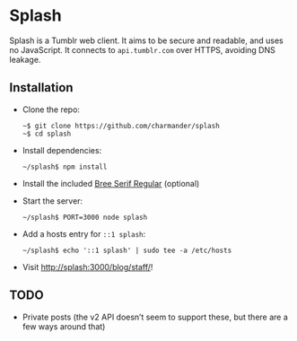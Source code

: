 Splash
======

Splash is a Tumblr web client. It aims to be secure and readable, and uses
no JavaScript. It connects to `api.tumblr.com` over HTTPS, avoiding DNS leakage.


Installation
------------

- Clone the repo:

    ```shellsession
    ~$ git clone https://github.com/charmander/splash
    ~$ cd splash
    ```

- Install dependencies:

    ```shellsession
    ~/splash$ npm install
    ```

- Install the included [Bree Serif Regular](fonts/bree-serif) (optional)

- Start the server:

    ```shellsession
    ~/splash$ PORT=3000 node splash
    ```

- Add a hosts entry for `::1 splash`:

    ```shellsession
    ~/splash$ echo '::1 splash' | sudo tee -a /etc/hosts
    ```

- Visit <http://splash:3000/blog/staff/>!


TODO
----

 - Private posts (the v2 API doesn’t seem to support these, but there are a few
   ways around that)
